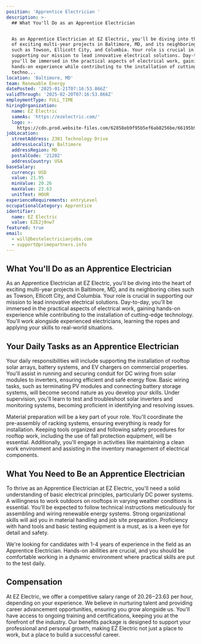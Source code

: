 ```yaml
---
position: 'Apprentice Electrician '
description: >-
  ## What You'll Do as an Apprentice Electrician


  As an Apprentice Electrician at EZ Electric, you'll be diving into the heart
  of exciting multi-year projects in Baltimore, MD, and its neighboring cities
  such as Towson, Ellicott City, and Columbia. Your role is crucial in
  supporting our mission to lead innovative electrical solutions. Day-to-day,
  you'll be immersed in the practical aspects of electrical work, gaining
  hands-on experience while contributing to the installation of cutting-edge
  techno...
location: 'Baltimore, MD'
team: Renewable Energy
datePosted: '2025-01-21T07:16:53.866Z'
validThrough: '2025-02-20T07:16:53.866Z'
employmentType: FULL_TIME
hiringOrganization:
  name: EZ Electric
  sameAs: 'https://ezelectric.com/'
  logo: >-
    https://cdn.prod.website-files.com/62858eb9f95b5ef6ab8256be/66195b93d011344d05b98867_ez-electric-logo.svg
jobLocation:
  streetAddress: 2301 Technology Drive
  addressLocality: Baltimore
  addressRegion: MD
  postalCode: '21202'
  addressCountry: USA
baseSalary:
  currency: USD
  value: 21.95
  minValue: 20.26
  maxValue: 23.63
  unitText: HOUR
experienceRequirements: entryLevel
occupationalCategory: Apprentice
identifier:
  name: EZ Electric
  value: EZE2j0nw7
featured: true
email:
  - will@bestelectricianjobs.com
  - support@primepartners.info
---
```




## What You'll Do as an Apprentice Electrician

As an Apprentice Electrician at EZ Electric, you'll be diving into the heart of exciting multi-year projects in Baltimore, MD, and its neighboring cities such as Towson, Ellicott City, and Columbia. Your role is crucial in supporting our mission to lead innovative electrical solutions. Day-to-day, you'll be immersed in the practical aspects of electrical work, gaining hands-on experience while contributing to the installation of cutting-edge technology. You'll work alongside experienced electricians, learning the ropes and applying your skills to real-world situations.

## Your Daily Tasks as an Apprentice Electrician

Your daily responsibilities will include supporting the installation of rooftop solar arrays, battery systems, and EV chargers on commercial properties. You'll assist in running and securing conduit for DC wiring from solar modules to inverters, ensuring efficient and safe energy flow. Basic wiring tasks, such as terminating PV modules and connecting battery storage systems, will become second nature as you develop your skills. Under supervision, you'll learn to test and troubleshoot solar inverters and monitoring systems, becoming proficient in identifying and resolving issues.

Material preparation will be a key part of your role. You'll coordinate the pre-assembly of racking systems, ensuring everything is ready for installation. Keeping tools organized and following safety procedures for rooftop work, including the use of fall protection equipment, will be essential. Additionally, you'll engage in activities like maintaining a clean work environment and assisting in the inventory management of electrical components.

## What You Need to Be an Apprentice Electrician

To thrive as an Apprentice Electrician at EZ Electric, you'll need a solid understanding of basic electrical principles, particularly DC power systems. A willingness to work outdoors on rooftops in varying weather conditions is essential. You'll be expected to follow technical instructions meticulously for assembling and wiring renewable energy systems. Strong organizational skills will aid you in material handling and job site preparation. Proficiency with hand tools and basic testing equipment is a must, as is a keen eye for detail and safety.

We're looking for candidates with 1-4 years of experience in the field as an Apprentice Electrician. Hands-on abilities are crucial, and you should be comfortable working in a dynamic environment where practical skills are put to the test daily.

## Compensation

At EZ Electric, we offer a competitive salary range of $20.26-$23.63 per hour, depending on your experience. We believe in nurturing talent and providing career advancement opportunities, ensuring you grow alongside us. You'll have access to ongoing training and certifications, keeping you at the forefront of the industry. Our benefits package is designed to support your professional and personal growth, making EZ Electric not just a place to work, but a place to build a successful career.